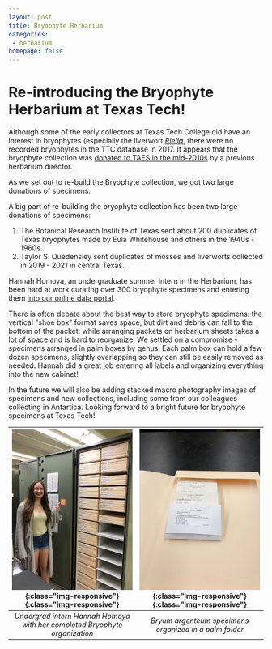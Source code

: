 ```yaml
---
layout: post
title: Bryophyte Herbarium
categories:
 - herbarium
homepage: false
---
```


# Re-introducing the Bryophyte Herbarium at Texas Tech!


Although some of the early collectors at Texas Tech College did have an interest in bryophytes (especially the liverwort *[Riella](https://www.jstor.org/stable/15452)*, there were no recorded bryophytes in the TTC database in 2017. It appears that the bryophyte collection was [donated to TAES in the mid-2010s](http://sweetgum.nybg.org/science/ih/herbarium-details/?irn=126141) by a previous herbarium director. 

As we set out to re-build the Bryophyte collection, we got two large donations of specimens:  

A big part of re-building the bryophyte collection has been two large donations of specimens: 

1. The Botanical Research Institute of Texas sent about 200 duplicates of Texas bryophytes made by Eula Whitehouse and others in the 1940s - 1960s. 
2.  Taylor S. Quedensley sent duplicates of mosses and liverworts collected in 2019 - 2021 in central Texas.

Hannah Homoya, an undergraduate summer intern in the Herbarium, has been hard at work curating over 300 bryophyte specimens and entering them [into our online data portal](https://bryophyteportal.org/portal/collections/misc/collprofiles.php?collid=108). 

There is often debate about the best way to store bryophyte specimens: the vertical "shoe box" format saves space, but dirt and debris can fall to the bottom of the packet; while arranging packets on herbarium sheets takes a lot of space and is hard to reorganize. We settled on a compromise - specimens arranged in palm boxes by genus. Each palm box can hold a few dozen specimens, slightly overlapping so they can still be easily removed as needed. Hannah did a great job entering all labels and organizing everything into the new cabinet!

In the future we will also be adding stacked macro photography images of specimens and new collections, including some from our colleagues collecting in Antartica. Looking forward to a bright future for bryophyte specimens at Texas Tech!

| ![a](/assets/images/herbarium/IMG_3617.jpeg){:class="img-responsive"}{:class="img-responsive"} | ![b](/assets/images/herbarium/IMG_3612.jpeg){:class="img-responsive"}{:class="img-responsive"}
|:--: |:--:| 
|  *Undergrad intern Hannah Homoya with her completed Bryophyte organization* |*Bryum argenteum specimens organized in a palm folder* |

